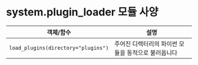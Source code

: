 # system.plugin_loader 모듈 사양

| 객체/함수 | 설명 |
|-----------|------|
| `load_plugins(directory="plugins")` | 주어진 디렉터리의 파이썬 모듈을 동적으로 불러옵니다 |
